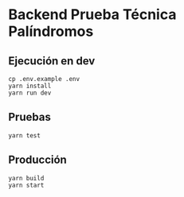 # Backend Prueba Técnica Palíndromos

## Ejecución en dev

    cp .env.example .env
    yarn install
    yarn run dev

## Pruebas

    yarn test

## Producción

    yarn build
    yarn start
